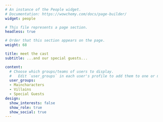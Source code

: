```yaml
---
# An instance of the People widget.
# Documentation: https://wowchemy.com/docs/page-builder/
widget: people

# This file represents a page section.
headless: true

# Order that this section appears on the page.
weight: 68

title: meet the cast
subtitle: ...and our special guests...

content:
  # Choose which groups/teams of users to display.
  #   Edit `user_groups` in each user's profile to add them to one or more of these groups.
  user_groups:
  - Maincharacters
  - Villains
  - Special Guests
design:
  show_interests: false
  show_role: true
  show_social: true
---
```

